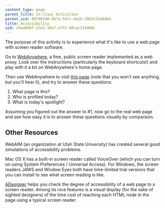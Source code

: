 ```yaml
---
content_type: page
parent_title: In-Class Activities
parent_uid: 09700340-607a-547c-da2b-20b3c55a84bd
title: Accessibility
uid: a5ea8d6f-a7e1-18a7-a751-60cac3169d0c
---
```


The purpose of this activity is to experience what it's like to use a web page with screen reader software.

Go to [WebAnywhere](https://webinsight.cs.washington.edu/wa/), a free, public screen reader implemented as a web proxy. Look over the instructions (particularly the keyboard shortcuts!) and play with it a bit on WebAnywhere's home page.

Then use WebAnywhere to visit [this page](/ans7870/6/6.831/s11/allwhite.html "Link will open in a new window or tab.") (note that you won't see anything, but you'll hear it), and try to answer these questions:

1.  What page is this?
2.  Who is profiled today?
3.  What is today's spotlight?

Assuming you figured out the answer to #1, now go to the real web page and see how easy it is to answer these questions visually by comparison.

Other Resources
---------------

WebAIM (an organization at Utah State University) has created several good simulations of accessibility problems.

Mac OS X has a built-in screen reader called VoiceOver (which you can turn on using System Preferences / Universal Access). For Windows, the screen readers JAWS and Window Eyes both have time-limited trial versions that you can install to see what screen reading is like.

[ADesigner](http://www.eclipse.org/actf/downloads/tools/aDesigner/index.php) helps you check the degree of accessibility of a web page to a screen reader. Among its nice features is a _visual_ display (for the sake of sighted designers) of the time cost of reaching each HTML node in the page using a typical screen reader.